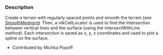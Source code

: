 ### Description

Create a terrain with regularly spaced points and smooth the terrain (see [SmoothMeshgrid](/Python/PolyData/SmoothMeshgrid).
Then, a vtkCellLocator is used to find the intersection between vertical lines and the surface (using the IntersectWithLine method). Each intersection is saved as x, y, z coordinates and used to plot a spline on the surface.

* Contributed by Michka Popoff
